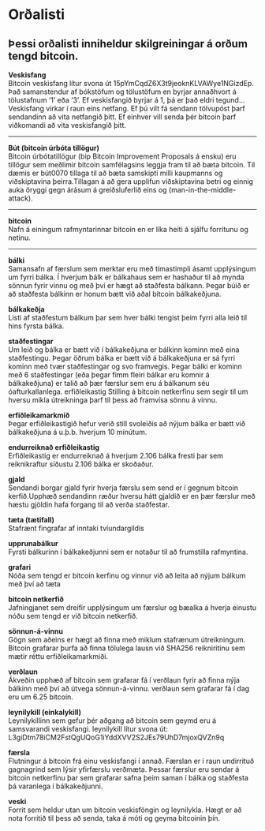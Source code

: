 # Orðalisti


## Þessi orðalisti inniheldur skilgreiningar á orðum tengd bitcoin.  

**Veskisfang**   
Bitcoin veskisfang lítur svona út 15pYmCqdZ6X3t9jeoknKLVAWye1NGizdEp. Það samanstendur af bókstöfum og tölustöfum en byrjar annaðhvort á tölustafnum ‘1’ eða ‘3’. Ef veskisfangið byrjar á 1, þá er það eldri tegund…
Veskisfang virkar í raun eins netfang. Ef þú vilt fá sendann tölvupóst þarf sendandinn að vita netfangið þitt. Ef einhver vill senda þér bitcoin þarf viðkomandi að vita veskisfangið þitt.

***
**Bút (bitcoin úrbóta tillögur)**     
Bitcoin úrbótatillögur (bip Bitcoin Improvement Proposals á ensku) eru tillögur sem meðlimir bitcoin samfélagsins leggja fram til að bæta bitcoin. Til dæmis er bút0070 tillaga til að bæta samskipti milli kaupmanns og viðskiptavina þeirra.Tillagan á að gera upplifun viðskiptavina betri og einnig auka öryggi gegn árásum á greiðsluferlið eins og (man-in-the-middle-attack).

***
**bitcoin**  
Nafn á einingum rafmyntarinnar bitcoin en er líka heiti á sjálfu forritunu og netinu.

***
**bálki**  
Samansafn af færslum sem merktar eru með tímastimpli ásamt upplýsingum um fyrri bálka. Í hverjum bálk er bálkahaus sem er hashaður til að mynda sönnun fyrir vinnu og með því er hægt að staðfesta bálkann. Þegar búið er að staðfesta bálkinn er honum bætt við aðal bitcoin bálkakeðjuna.

**bálkakeðja**  
Listi af staðfestum bálkum þar sem hver bálki tengist þeim fyrri alla leið til hins fyrsta bálka.

**staðfestingar**  
Um leið og bálka er bætt við í bálkakeðjuna er bálkinn kominn með eina staðfestingu. Þegar öðrum bálka er bætt við á bálkakeðjuna er sá fyrri kominn með tvær staðfestingar og svo framvegis. Þegar bálki er kominn með 6 staðfestingar (eða þegar fimm fleiri bálkar eru komnir á bálkakeðjuna) er talið að þær færslur sem eru á bálkanum séu óafturkallanlega.
erfiðleikastig
Stilling á bitcoin netkerfinu sem segir til um hversu mikla útreikninga þarf til þess að framvísa sönnu á vinnu.

**erfiðleikamarkmið**  
Þegar erfiðleikastigið hefur verið still svoleiðis að nýjum bálka er bætt við bálkakeðjuna á u.þ.b. hverjum 10 mínútum.

**endurreiknað erfiðleikastig**  
Erfiðleikastig er endurreiknað á hverjum 2.106 bálka fresti þar sem reiknikraftur síðustu 2.106 bálka er skoðaður.

**gjald**  
Sendandi borgar gjald fyrir hverja færslu sem send er í gegnum bitcoin kerfið.Upphæð sendandinn ræður hversu hátt gjaldið er en þær færslur með hæstu gjöldin hafa forgang til að verða staðfestar.

**tæta (tætifall)**  
Stafrænt fingrafar af inntaki tvíundargildis

**upprunabálkur**  
Fyrsti bálkurinn í bálkakeðjunni sem er notaður til að frumstilla rafmyntina.

**grafari**  
Nóða sem tengd er bitcoin kerfinu og vinnur við að leita að nýjum bálkum með því að tæta

**bitcoin netkerfið**  
Jafningjanet sem dreifir upplýsingum um færslur og bæalka á hverja einustu nóðu sem tengd er við bitcoin netkerfið.

**sönnun-á-vinnu**  
Gögn sem aðeins er hægt að finna með miklum stafrænum útreikningum. Bitcoin grafarar þurfa að finna tölulega lausn við SHA256 reikniritinu sem mætir réttu erfiðleikamarkmiði.

**verðlaun**  
Ákveðin upphæð af bitcoin sem grafarar fá í verðlaun fyrir að finna nýja bálkinn með því að útvega sönnun-á-vinnu. verðlaun sem grafarar fá í dag eru um 6.25 bitcoin.

**leynilykill (einkalykill)**  
Leynilykillinn sem gefur þér aðgang að bitcoin sem geymd eru á samsvarandi veskisfangi. leynilykill lítur svona út: L3giDtm78iCM2FstQgUQoG1iYddXVV2S2JEs79UhD7mjoxQVZn9q

**færsla**  
Flutningur á bitcoin frá einu veskisfangi í annað. Færslan er í raun undirrituð gagnagrind sem lýsir yfirfærslu verðmæta. Þessar færslur eru sendar á bitcoin netkerfinu þar sem grafarar safna þeim saman í bálka og staðfesta þá varanlega í bálkakeðjunni.

**veski**  
Forrit sem heldur utan um bitcoin veskisföngin og leynilykla. Hægt er að nota forritið til þess að senda, taka á móti og geyma bitcoinin þín.
